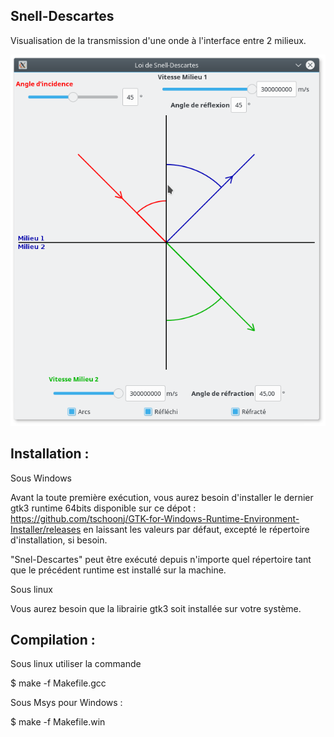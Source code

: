 Snell-Descartes
---------------

Visualisation de la transmission d'une onde à l'interface entre 2 milieux.

![Application screenshot](/Snell-Descartes.png?raw=true)

Installation :
--------------

Sous Windows

Avant la toute première exécution, vous aurez besoin d'installer le dernier gtk3 runtime 64bits
disponible sur ce dépot : https://github.com/tschoonj/GTK-for-Windows-Runtime-Environment-Installer/releases
en laissant les valeurs par défaut, excepté le répertoire d'installation, si besoin.

"Snel-Descartes" peut être exécuté depuis n'importe quel répertoire tant que le précédent runtime
est installé sur la machine.




Sous linux

Vous aurez besoin que la librairie gtk3 soit installée sur votre système.


Compilation :
-------------

Sous linux utiliser la commande

$ make -f Makefile.gcc


Sous Msys pour Windows :

$ make -f Makefile.win
